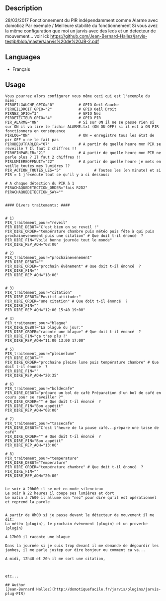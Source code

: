 <!---
IMPORTANT
=========
This README.md is displayed in the WebStore as well as within Jarvis app
Please do not change the structure of this file
Fill-in Description, Usage & Author sections
Make sure to rename the [en] folder into the language code your plugin is written in (ex: fr, es, de, it...)
For multi-language plugin:
- clone the language directory and translate commands/functions.sh
- optionally write the Description / Usage sections in several languages
-->
## Description

28/03/2017 Fonctionnement du PIR indépendamment comme Alarme avec domoticz Par exemple / Meilleure stabilité du fonctionnement
Si vous avez la même configuration que moi un jarvis avec des leds et un detecteur de mouvement... voir ici:
https://github.com/Jean-Bernard-Hallez/jarvis-testjb/blob/master/Jarvis%20de%20JB-2.pdf


## Languages

* Français


## Usage

```
Vous pourrez alors configurer vous même ceci qui est l'exemple du mien:
PIROEILGAUCHE_GPIO="0"			 # GPIO Oeil Gauche
PIROEILDROIT_GPIO="2" 			 # GPIO Oeil Droit
PIRNEZ_GPIO="3"       			 # GPIO Nez
PIRDETECTEUR_GPIO="4" 			 # GPIO PIR
PIR_ALARME="ON"       			 # Si sur ON il ne se passe rien si sur ON il va lire le fichir ALARME.txt (ON OU OFF) si il est à ON PIR fonctionnera en conséquence 
PIRLOG="ON"          			 # ON = enregistre tous les état de pir OFF = ne le fait pas
PIRHDEBUTPARLER="07" 			 # A partir de quelle heure mon PIR se réveille ? Il faut 2 chiffres !!
PIRHFINPARLER="21"    			 # A partir de quelle heure mon PIR ne parle plus ? Il faut 2 chiffres !!
PIRLUMIEREOFFNUIT="22"			 # A partir de quelle heure je mets en veille toutes mes lumières ??
PIR_ACTION_TOUTES_LES="5"               # Toutes les (en minute) et si PIR = 1 j'exécute tout ce qu'il y a ci dessous:

# A chaque détection du PIR à 1
PIRACHAQUEDETECTION_ORDER="fais R2D2"  
PIRACHAQUEDETECTION_SAY=""    


#### Divers traitements: ####


# 1)
PIR_traitement_pour="reveil"
PIR_DIRE_DEBUT="C'est bien on se reveil !"
PIR_DIRE_ORDER="température chambre puis météo puis fête à qui puis prochainevenement puis une citation" # Que doit t-il énoncé  ?
PIR_DIRE_FIN="Voilà bonne journée tout le monde"
PIR_DIRE_REP_AQH="08:00"

# 2)
PIR_traitement_pour="prochainevenement"
PIR_DIRE_DEBUT=""
PIR_DIRE_ORDER="prochain évènement" # Que doit t-il énoncé  ?
PIR_DIRE_FIN=""
PIR_DIRE_REP_AQH="18:00"


# 3)
PIR_traitement_pour="citation"
PIR_DIRE_DEBUT="Positif attitude:"
PIR_DIRE_ORDER="une citation" # Que doit t-il énoncé  ?
PIR_DIRE_FIN=""
PIR_DIRE_REP_AQH="12:00 15:40 19:00"

# 4)
PIR_traitement_pour="blague"
PIR_DIRE_DEBUT="La blague du jour:"
PIR_DIRE_ORDER="raconte une blague" # Que doit t-il énoncé  ?
PIR_DIRE_FIN="ça t'as plu ?"
PIR_DIRE_REP_AQH="11:00 13:00 17:00"

# 5)
PIR_traitement_pour="pleinelune"
PIR_DIRE_DEBUT=""
PIR_DIRE_ORDER="prochaine pleine lune puis température chambre" # Que doit t-il énoncé  ?
PIR_DIRE_FIN=""
PIR_DIRE_REP_AQH="20:35"

# 6)
PIR_traitement_pour="boldecafe"
PIR_DIRE_DEBUT="prépare un bol de café Préparation d'un bol de café en cours pour se réveiller ?"
PIR_DIRE_ORDER="" # Que doit t-il énoncé  ?
PIR_DIRE_FIN="Bon appétit"
PIR_DIRE_REP_AQH="08:00"

# 7)
PIR_traitement_pour="tassecafe"
PIR_DIRE_DEBUT="C'est l'heure de la pause café...prépare une tasse de café"
PIR_DIRE_ORDER="" # Que doit t-il énoncé  ?
PIR_DIRE_FIN="Bon appétit"
PIR_DIRE_REP_AQH="13:00"

# 8)
PIR_traitement_pour="temperature"
PIR_DIRE_DEBUT="Température"
PIR_DIRE_ORDER="température chambre" # Que doit t-il énoncé  ?
PIR_DIRE_FIN=""
PIR_DIRE_REP_AQH="20:00"


Le soir à 20h00 il se met en mode silencieux
Le soir à 22 heures il coupe ses lumières et dort
Le matin à 7h00 il allume son "nez" pour dire qu'il est opérationnel et reprend la parole


A partir de 8h00 si je passe devant le détecteur de mouvement il me dit:
La météo (plugin), le prochain évènement (plugin) et un proverbe (plugin)

A 17h00 il raconte une blague

Dans la journée si je suis trop devant il me demande de dégourdir les jambes, il me parle justep our dire bonjour ou comment ca va...

A midi, 12h40 et 20h il me sort une citation, 



etc...

## Author
[Jean-Bernard Hallez](http://domotiquefacile.fr/jarvis/plugins/jarvis-plug-PIR)


